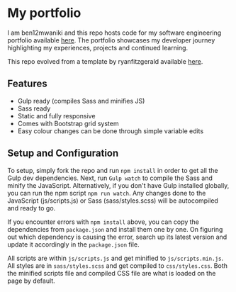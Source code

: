 # My portfolio

I am ben12mwaniki and this repo hosts code for my software engineering portfolio available [here](http://ben12mwaniki.me/my-portfolio/). The portfolio showcases my developer journey highlighting my experiences, projects and continued learning.

This repo evolved from a template by ryanfitzgerald available [here](https://github.com/RyanFitzgerald/devportfolio).

## Features

* Gulp ready (compiles Sass and minifies JS)
* Sass ready
* Static and fully responsive
* Comes with Bootstrap grid system
* Easy colour changes can be done through simple variable edits

## Setup and Configuration
To setup, simply fork the repo and run `npm install` in order to get all the Gulp dev dependencies. Next, run `Gulp watch` to compile the Sass and minify the JavaScript. Alternatively, if you don't have Gulp installed globally, you can run the npm script `npm run watch`. Any changes done to the JavaScript (js/scripts.js) or Sass (sass/styles.scss) will be autocompiled and ready to go.

If you encounter errors with `npm install` above, you can copy the dependencies from `package.json` and install them one by one. On figuring out which dependency is causing the error, search up its latest version and update it accordingly in the `package.json` file.

All scripts are within `js/scripts.js` and get minified to `js/scripts.min.js`. All styles are in `sass/styles.scss` and get compiled to `css/styles.css`. Both the minified scripts file and compiled CSS file are what is loaded on the page by default.

